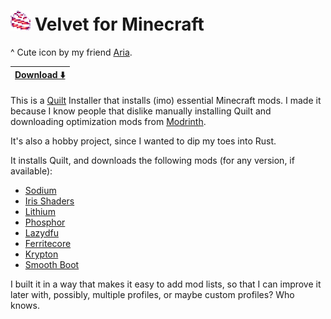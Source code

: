 # ![Icon](docs/icon.png) Velvet for Minecraft

^ Cute icon by my friend [Aria](https://twitter.com/sepiaclockworks).

|[Download ⬇️](https://nightly.link/derspyy/velvet/workflows/rust/main)|
|-|

This is a [Quilt](https://quiltmc.org) Installer that installs (imo) essential Minecraft mods.
I made it because I know people that dislike manually installing Quilt and downloading optimization mods from [Modrinth](https://modrinth.com).

It's also a hobby project, since I wanted to dip my toes into Rust.

It installs Quilt, and downloads the following mods (for any version, if available):

- [Sodium](https://modrinth.com/mod/AANobbMI)
- [Iris Shaders](https://modrinth.com/mod/iris)
- [Lithium](https://modrinth.com/mod/lithium)
- [Phosphor](https://modrinth.com/mod/phosphor)
- [Lazydfu](https://modrinth.com/mod/lazydfu)
- [Ferritecore](https://modrinth.com/mod/ferrite-core)
- [Krypton](https://modrinth.com/mod/krypton)
- [Smooth Boot](https://modrinth.com/mod/smoothboot-fabric)

I built it in a way that makes it easy to add mod lists, so that I can improve it later with, possibly, multiple profiles, or maybe custom profiles? Who knows.
